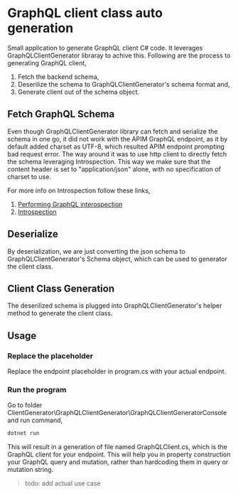 # GraphQL client class auto generation

Small application to generate GraphQL client C# code. It leverages GraphQLClientGenerator libraray to achive this. Following are the process to generating GraphQL client,

1. Fetch the backend schema,
2. Deserilize the schema to GraphQLClientGenerator's schema format and,
3. Generate client out of the schema object.

## Fetch GraphQL Schema

Even though GraphQLClientGenerator library can fetch and serialize the schema in one go, it did not work with the APIM GraphQL endpoint, as it by default added charset as UTF-8, which resulted APIM endpoint prompting bad request error. The way around it was to use http client to directly fetch the schema leveraging Introspection. This way we make sure that the content header is set to "application/json" alone, with no specification of charset to use.

For more info on Introspection follow these links,

1. [Performing GraphQL interospection](https://blog.yeswehack.com/yeswerhackers/how-exploit-graphql-endpoint-bug-bounty/)
2. [Introspection](https://graphql.org/learn/introspection/)

## Deserialize

By deserialization, we are just converting the json schema to GraphQLClientGenerator's Schema object, which can be used to generator the client class.

## Client Class Generation

The deserilized schema is plugged into GraphQLClientGenerator's helper method to generate the client class.

## Usage

### Replace the placeholder

Replace the endpoint placeholder in program.cs with your actual endpoint.

### Run the program

Go to folder ClientGenerator\GraphQLClientGenerator\GraphQLClientGeneratorConsole and run command,

``` powershell
dotnet run
```

This will result in a generation of file named GraphQLClient.cs, which is the GraphQL client for your endpoint. This will help you in property construction your GraphQL query and mutation, rather than hardcoding them in query or mutation string.

> todo: add actual use case
